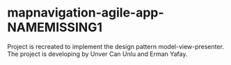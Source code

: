 mapnavigation-agile-app- NAMEMISSING1
=======================

Project is recreated to implement the design pattern model-view-presenter.
The project is developing by Unver Can Unlu and Erman Yafay.
